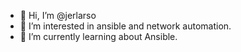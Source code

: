 - 👋 Hi, I’m @jerlarso
- 👀 I’m interested in ansible and network automation.  
- 🌱 I’m currently learning about Ansible. 
